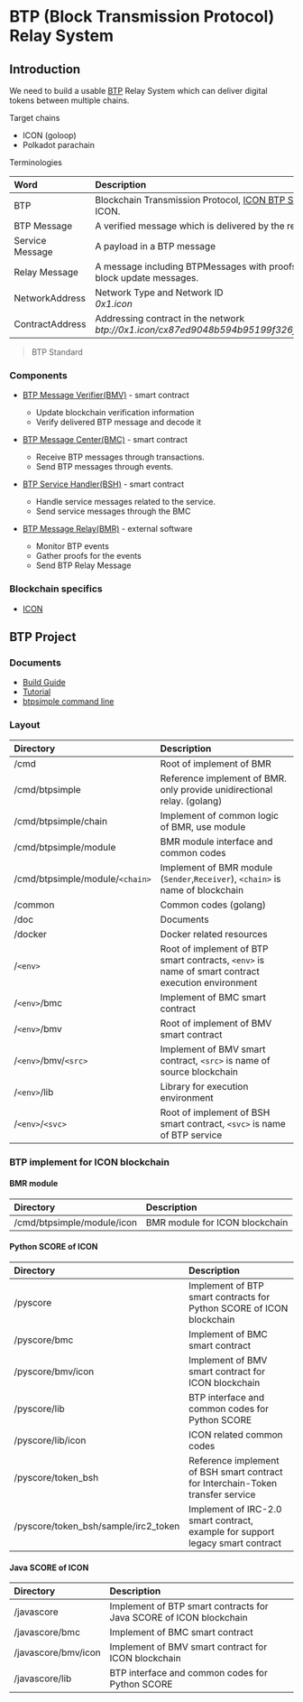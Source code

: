 # BTP (Block Transmission Protocol) Relay System

## Introduction

We need to build a usable [BTP](doc/btp.md) Relay System which can deliver digital tokens between multiple chains.

Target chains
* ICON (goloop)
* Polkadot parachain

Terminologies

| Word            | Description                                                                                            |
|:----------------|:-------------------------------------------------------------------------------------------------------|
| BTP             | Blockchain Transmission Protocol, [ICON BTP Standard](https://github.com/icon-project/IIPs/blob/master/IIPS/iip-25.md) defined by ICON. |
| BTP Message     | A verified message which is delivered by the relay                                                     |
| Service Message | A payload in a BTP message                                                                             |
| Relay Message   | A message including BTPMessages with proofs for that, and other block update messages.                 |
| NetworkAddress  | Network Type and Network ID <br/> *0x1.icon*                                      |
| ContractAddress | Addressing contract in the network <br/> *btp://0x1.icon/cx87ed9048b594b95199f326fc76e76a9d33dd665b* |

> BTP Standard

### Components

* [BTP Message Verifier(BMV)](doc/bmc.md) - smart contract
  - Update blockchain verification information
  - Verify delivered BTP message and decode it

* [BTP Message Center(BMC)](doc/bmv.md) - smart contract
  - Receive BTP messages through transactions.
  - Send BTP messages through events.

* [BTP Service Handler(BSH)](doc/bsh.md) - smart contract
  - Handle service messages related to the service.
  - Send service messages through the BMC

* [BTP Message Relay(BMR)](doc/bmr.md) - external software
  - Monitor BTP events
  - Gather proofs for the events
  - Send BTP Relay Message

### Blockchain specifics
* [ICON](doc/icon.md)

## BTP Project

### Documents

* [Build Guide](doc/build.md)
* [Tutorial](doc/tutorial.md)
* [btpsimple command line](doc/btpsimple_cli.md)

### Layout

| Directory                | Description  |
|:--------------------|:-------|
| /cmd           |   Root of implement of BMR |
| /cmd/btpsimple           |   Reference implement of BMR. only provide unidirectional relay. (golang) |
| /cmd/btpsimple/chain    |   Implement of common logic of BMR, use module |
| /cmd/btpsimple/module    |   BMR module interface and common codes |
| /cmd/btpsimple/module/`<chain>`    | Implement of BMR module (`Sender`,`Receiver`), `<chain>` is name of blockchain |
| /common | Common codes (golang) |
| /doc | Documents |
| /docker | Docker related resources |
| /`<env>` | Root of implement of BTP smart contracts, `<env>` is name of smart contract execution environment |
| /`<env>`/bmc | Implement of BMC smart contract |
| /`<env>`/bmv | Root of implement of BMV smart contract |
| /`<env>`/bmv/`<src>` | Implement of BMV smart contract, `<src>` is name of source blockchain |
| /`<env>`/lib | Library for execution environment |
| /`<env>`/`<svc>` | Root of implement of BSH smart contract, `<svc>` is name of BTP service |

### BTP implement for ICON blockchain

#### BMR module
| Directory                | Description  |
|:--------------------|:-------|
| /cmd/btpsimple/module/icon    | BMR module for ICON blockchain |

#### Python SCORE of ICON
| Directory                | Description  |
|:--------------------|:-------|
| /pyscore | Implement of BTP smart contracts for Python SCORE of ICON blockchain |
| /pyscore/bmc | Implement of BMC smart contract |
| /pyscore/bmv/icon | Implement of BMV smart contract for ICON blockchain |
| /pyscore/lib | BTP interface and common codes for Python SCORE |
| /pyscore/lib/icon | ICON related common codes |
| /pyscore/token_bsh | Reference implement of BSH smart contract for Interchain-Token transfer service |
| /pyscore/token_bsh/sample/irc2_token | Implement of IRC-2.0 smart contract, example for support legacy smart contract |

#### Java SCORE of ICON
| Directory                | Description  |
|:--------------------|:-------|
| /javascore | Implement of BTP smart contracts for Java SCORE of ICON blockchain |
| /javascore/bmc | Implement of BMC smart contract |
| /javascore/bmv/icon | Implement of BMV smart contract for ICON blockchain |
| /javascore/lib | BTP interface and common codes for Python SCORE |